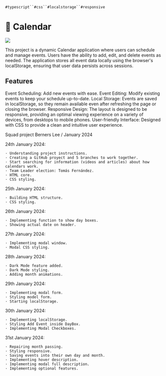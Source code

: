 `#typescript``#css``#localstorage``#responsive`

<h1>📅 Calendar</h1>

<img src="https://res.cloudinary.com/drp3zy62g/image/upload/v1717753502/Proyecto_nuevo_3_ansebt.jpg"/>

This project is a dynamic Calendar application where users can schedule and manage events. Users have the ability to add, edit, and delete events as needed. The application stores all event data locally using the browser's localStorage, ensuring that user data persists across sessions.

<h2>Features</h2>
Event Scheduling: Add new events with ease.
Event Editing: Modify existing events to keep your schedule up-to-date.
Local Storage: Events are saved in localStorage, so they remain available even after refreshing the page or closing the browser.
Responsive Design: The layout is designed to be responsive, providing an optimal viewing experience on a variety of devices, from desktops to mobile phones.
User-friendly Interface: Designed with CSS to provide a clean and intuitive user experience.

Squad project Berners Lee / January 2024

24th January 2024:

    · Understanding project instructions.
    · Creating a GitHub proyect and 5 branches to work together.
    · Start searching for information (videos and articles) about how calendars work.
    · Team Leader election: Tomás Fernández.
    · HTML core.
    · CSS styling.

25th January 2024:

    · Building HTML structure.
    · CSS styling.

26th January 2024:

    · Implementing function to show day boxes.
    . Showing actual date on header.

27th January 2024:

    · Implementing modal window.
    · Modal CSS styling.

28th January 2024:

    · Dark Mode feature added.
    · Dark Mode styling.
    . Adding month animations.

29th January 2024:

    · Implementing modal form.
    · Styling model form.
    · Starting localStorage.

30th January 2024:

    · Implementing localStorage.
    · Styling Add Event inside DayBox.
    · Implementing Modal Checkboxes.

31st January 2024:

    · Repairing month passing.
    · Styling responsive.
    · Saving events into their own day and month.
    · Implementing hover description.
    · Implementing modal full description.
    · Implementing optional features.
